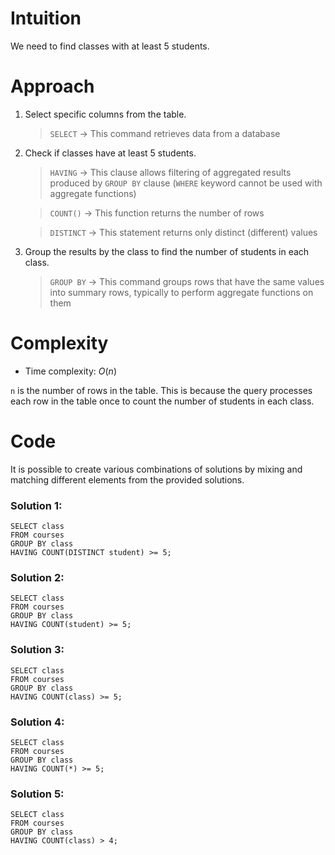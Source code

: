 # Intuition
<!-- Describe your first thoughts on how to solve this problem. -->
We need to find classes with at least 5 students.

# Approach
<!-- Describe your approach to solving the problem. -->
1. Select specific columns from the table.

    > `SELECT` → This command retrieves data from a database

2. Check if classes have at least 5 students.

    > `HAVING` → This clause allows filtering of aggregated results produced by `GROUP BY` clause (`WHERE` keyword cannot be used with aggregate functions)

    > `COUNT()` → This function returns the number of rows

    > `DISTINCT` → This statement returns only distinct (different) values

3. Group the results by the class to find the number of students in each class.

    > `GROUP BY` → This command groups rows that have the same values into summary rows, typically to perform aggregate functions on them

# Complexity
- Time complexity: $O(n)$
<!-- Add your time complexity here, e.g. $$O(n)$$ -->
`n` is the number of rows in the table. This is because the query processes each row in the table once to count the number of students in each class.

# Code
It is possible to create various combinations of solutions by mixing and matching different elements from the provided solutions.

### Solution 1:
```
SELECT class
FROM courses
GROUP BY class
HAVING COUNT(DISTINCT student) >= 5;
```

### Solution 2:
```
SELECT class
FROM courses
GROUP BY class
HAVING COUNT(student) >= 5;
```

### Solution 3:
```
SELECT class
FROM courses
GROUP BY class
HAVING COUNT(class) >= 5;
```

### Solution 4:
```
SELECT class
FROM courses
GROUP BY class
HAVING COUNT(*) >= 5;
```

### Solution 5:
```
SELECT class
FROM courses
GROUP BY class
HAVING COUNT(class) > 4;
```
